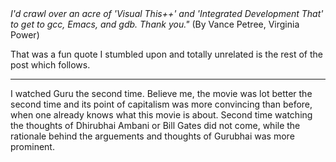 <html><body><i>I'd crawl over an acre of 'Visual This++' and 'Integrated Development That' to get to gcc, Emacs, and gdb. Thank you." </i>(By Vance Petree, Virginia Power)



That was a fun quote I stumbled upon and totally unrelated is the rest of the post which follows.



---- 



I watched Guru the second time. Believe me, the movie was lot better the second time and its point of capitalism was more convincing than before, when one already knows what this movie is about. Second time watching the thoughts of Dhirubhai Ambani or Bill Gates did not come, while the rationale behind the arguements and thoughts of Gurubhai was more prominent.</body></html>